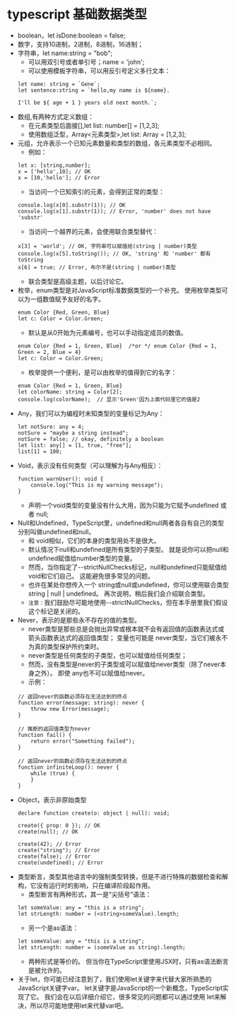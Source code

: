 # typescript 基础数据类型

* boolean，let isDone:boolean = false;
* 数字，支持10进制，2进制，8进制，16进制；
* 字符串，let name:string = "bob";
    * 可以用双引号或者单引号；name = 'john';
    * 可以使用模板字符串，可以用反引号定义多行文本：
    ```
    let name: string = `Gene`;
    let sentence:string = `hello,my name is ${name}.
    
    I'll be ${ age + 1 } years old next month.`;
    ```
* 数组,有两种方式定义数组：
    * 在元素类型后面接[],let list: number[] = [1,2,3];
    * 使用数组泛型，Array<元素类型>,let list: Array<number> = [1,2,3];
* 元组，允许表示一个已知元素数量和类型的数组，各元素类型不必相同。
    * 例如：
    ```
    let x: [string,number];
    x = ['hello',10]; // OK
    x = [10,'hello']; // Error
    ```
    * 当访问一个已知索引的元素，会得到正常的类型：
    ```
    console.log(x[0].substr(1)); // OK
    console.log(x[1].substr(1)); // Error, 'number' does not have 'substr'
    ```
    * 当访问一个越界的元素，会使用联合类型替代：
    ```
    x[3] = 'world'; // OK, 字符串可以赋值给(string | number)类型
    console.log(x[5].toString()); // OK, 'string' 和 'number' 都有 toString
    x[6] = true; // Error, 布尔不是(string | number)类型
    ```
    * 联合类型是高级主题，以后讨论它。
* 枚举，enum类型是对JavaScript标准数据类型的一个补充。 使用枚举类型可以为一组数值赋予友好的名字。
    ```
    enum Color {Red, Green, Blue}
    let c: Color = Color.Green;
    ```
    * 默认是从0开始为元素编号，也可以手动指定成员的数值。
    ```
    enum Color {Red = 1, Green, Blue}  /*or */ enum Color {Red = 1, Green = 2, Blue = 4}
    let c: Color = Color.Green;
    ```
    * 枚举提供一个便利，是可以由枚举的值得到它的名字：
    ```
    enum Color {Red = 1, Green, Blue}
    let colorName: string = Color[2];
    console.log(colorName);  // 显示'Green'因为上面代码里它的值是2
    ```
* Any，我们可以为编程时未知类型的变量标记为Any：
    ```
    let notSure: any = 4;
    notSure = "maybe a string instead";
    notSure = false; // okay, definitely a boolean
    let list: any[] = [1, true, "free"];
    list[1] = 100;
    ```
* Void，表示没有任何类型（可以理解为与Any相反）：
    ```
    function warnUser(): void {
        console.log("This is my warning message");
    }
    ```
    * 声明一个void类型的变量没有什么大用，因为只能为它赋予undefined 或者 null;
* Null和Undefined，TypeScript里，undefined和null两者各自有自己的类型分别叫做undefined和null。 
    * 和 void相似，它们的本身的类型用处不是很大。
    * 默认情况下null和undefined是所有类型的子类型。 就是说你可以把null和undefined赋值给number类型的变量。
    * 然而，当你指定了--strictNullChecks标记，null和undefined只能赋值给void和它们自己。 这能避免很多常见的问题。 
    * 也许在某处你想传入一个 string或null或undefined，你可以使用联合类型string | null | undefined。 再次说明，稍后我们会介绍联合类型。
    * `注意：`我们鼓励尽可能地使用--strictNullChecks，但在本手册里我们假设这个标记是关闭的。
* Never，表示的是那些永不存在的值的类型。 
    * never类型是那些总是会抛出异常或根本就不会有返回值的函数表达式或箭头函数表达式的返回值类型； 变量也可能是 never类型，当它们被永不为真的类型保护所约束时。
    * never类型是任何类型的子类型，也可以赋值给任何类型；
    * 然而，没有类型是never的子类型或可以赋值给never类型（除了never本身之外）。 即使 any也不可以赋值给never。
    * 示例：
    ```
    // 返回never的函数必须存在无法达到的终点
    function error(message: string): never {
        throw new Error(message);
    }

    // 推断的返回值类型为never
    function fail() {
        return error("Something failed");
    }

    // 返回never的函数必须存在无法达到的终点
    function infiniteLoop(): never {
        while (true) {
        }
    }
    ```
* Object，表示非原始类型
    ```
    declare function create(o: object | null): void;

    create({ prop: 0 }); // OK
    create(null); // OK

    create(42); // Error
    create("string"); // Error
    create(false); // Error
    create(undefined); // Error
    ```
* 类型断言，类型其他语言中的强制类型转换，但是不进行特殊的数据检查和解构，它没有运行时的影响，只在编译阶段起作用。
    * 类型断言有两种形式，其一是“尖括号”语法：
    ```
    let someValue: any = "this is a string";
    let strLength: number = (<string>someValue).length;
    ```
    * 另一个是as语法：
    ```
    let someValue: any = "this is a string";
    let strLength: number = (someValue as string).length;
    ```
    * 两种形式是等价的。 但当你在TypeScript里使用JSX时，只有as语法断言是被允许的。
* 关于let，你可能已经注意到了，我们使用let关键字来代替大家所熟悉的JavaScript关键字var。 let关键字是JavaScript的一个新概念，TypeScript实现了它。 我们会在以后详细介绍它，很多常见的问题都可以通过使用 let来解决，所以尽可能地使用let来代替var吧。